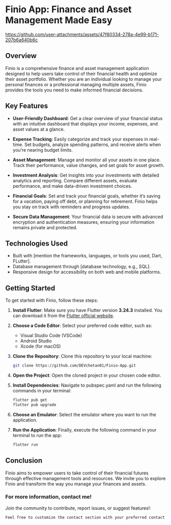 # Finio App: Finance and Asset Management Made Easy

https://github.com/user-attachments/assets/47f80334-278a-4e99-b171-207b6a640b6c

## Overview

Finio is a comprehensive finance and asset management application designed to help users take control of their financial health and optimize their asset portfolio. Whether you are an individual looking to manage your personal finances or a professional managing multiple assets, Finio provides the tools you need to make informed financial decisions.

## Key Features

- **User-Friendly Dashboard**: Get a clear overview of your financial status with an intuitive dashboard that displays your income, expenses, and asset values at a glance.

- **Expense Tracking**: Easily categorize and track your expenses in real-time. Set budgets, analyze spending patterns, and receive alerts when you’re nearing budget limits.

- **Asset Management**: Manage and monitor all your assets in one place. Track their performance, value changes, and set goals for asset growth.

- **Investment Analysis**: Get insights into your investments with detailed analytics and reporting. Compare different assets, evaluate performance, and make data-driven investment choices.

- **Financial Goals**: Set and track your financial goals, whether it’s saving for a vacation, paying off debt, or planning for retirement. Finio helps you stay on track with reminders and progress updates.

- **Secure Data Management**: Your financial data is secure with advanced encryption and authentication measures, ensuring your information remains private and protected.

## Technologies Used

- Built with [mention the frameworks, languages, or tools you used, Dart, FLutter].
- Database management through [database technology, e.g., SQL].
- Responsive design for accessibility on both web and mobile platforms.

## Getting Started

To get started with Finio, follow these steps:

1. **Install Flutter**: Make sure you have Flutter version **3.24.3** installed. You can download it from the [Flutter official website](https://flutter.dev/docs/get-started/install).

2. **Choose a Code Editor**: Select your preferred code editor, such as:
   - Visual Studio Code (VSCode)
   - Android Studio
   - Xcode (for macOS)

3. **Clone the Repository**: Clone this repository to your local machine:

   ```bash
   git clone https://github.com/DEVchetan01/Finio-App.git
4. **Open the Project**: Open the cloned project in your chosen code editor.
5. **Install Dependencies**: Navigate to pubspec.yaml and run the following commands in your terminal:
   ```bash
   flutter pub get
   flutter pub upgrade
6. **Choose an Emulator**: Select the emulator where you want to run the application.
7. **Run the Application**: Finally, execute the following command in your terminal to run the app:
   ```bash
   flutter run
## Conclusion

Finio aims to empower users to take control of their financial futures through effective management tools and resources. We invite you to explore Finio and transform the way you manage your finances and assets.
### For more information, contact me!

Join the community to contribute, report issues, or suggest features!:
```bash
Feel free to customize the contact section with your preferred contact information if needed. Let me know if there’s anything else you’d like to add or change!

